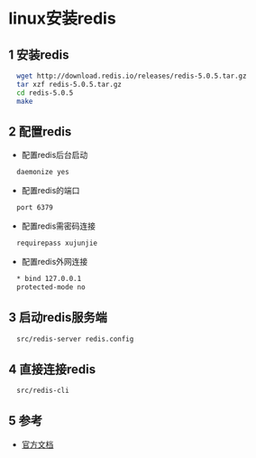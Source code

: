 # linux安装redis

## 1 安装redis
```bash
  wget http://download.redis.io/releases/redis-5.0.5.tar.gz
  tar xzf redis-5.0.5.tar.gz
  cd redis-5.0.5
  make
```
## 2 配置redis

* 配置redis后台启动

```bash
  daemonize yes
```

* 配置redis的端口

```bash
  port 6379
```

* 配置redis需密码连接

```bash
  requirepass xujunjie
```

* 配置redis外网连接

```bash
  * bind 127.0.0.1
  protected-mode no
```

## 3 启动redis服务端

```bash
  src/redis-server redis.config
```

## 4 直接连接redis

```bash
  src/redis-cli
```

## 5 参考
* [官方文档](http://www.redis.cn/download.html)